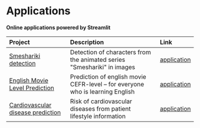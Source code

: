 # Applications

**Online applications powered by Streamlit**

| Project               | Description           | Link          |
|:----------------------|:----------------------|:--------------|
| [Smeshariki detection](https://github.com/Nanobelka/Smeshariki_detection_demo) | Detection of characters from the animated series "Smeshariki" in images | [application](https://smeshariki-detection.streamlit.app/) |
| [English Movie Level Prediction](https://github.com/Nanobelka/english_subtitles_level) | Prediction of english movie CEFR-level – for everyone who is learning English | [application](https://movie-level.streamlit.app/) |
| [Cardiovascular disease prediction](https://github.com/Nanobelka/cardiovascular_disease_prediction) | Risk of cardiovascular diseases from patient lifestyle information | [application](https://cardiovascular-disease-prediction.streamlit.app/) |

